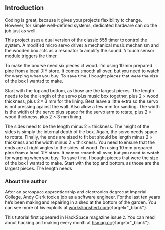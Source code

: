 ## Introduction

Coding is great, because it gives your projects flexibility to change. However, for simple well-defined systems, dedicated hardware can do the job just as well. 

This project uses a dual version of the classic 555 timer to control the system. A modified micro servo drives a mechanical music mechanism and the wooden box acts as a resonator to amplify the sound. A touch sensor module triggers the timer. 

To make the box we need six pieces of wood. I’m using 10 mm prepared pine from a local DIY store. It comes smooth all over, but you need to watch for warping when you buy. To save time, I bought pieces that were the size of the box I wanted to make. 

Start with the top and bottom, as those are the largest pieces. The length needs to be the length of the servo plus music box together, plus 2 × wood thickness, plus 2 × 3 mm for the lining. Best leave a little extra so the servo is not pressing against the wall. Also allow a few mm for sanding. The width is the width of the servo plus space for the servo arm to rotate, plus 2 × wood thickness, plus 2 × 3 mm lining. 

The sides need to be the length minus 2 × thickness. The height of the sides is simply the internal depth of the box. Again, the servo needs space to rotate. Finally, the ends are sized to fit but should be length minus 2 × thickness and the width minus 2 × thickness. You need to ensure that the ends are at right angles to the sides. of wood. I’m using 10 mm prepared pine from a local DIY store. It comes smooth all over, but you need to watch for warping when you buy. To save time, I bought pieces that were the size of the box I wanted to make. Start with the top and bottom, as those are the largest pieces. The length needs 

### About the author

After an aerospace apprenticeship and electronics degree at Imperial College, Andy Clark took a job as a software engineer. For the last ten years he’s been making and repairing in a shed at the bottom of the garden. You can see more of his exploits at [workshopshed.com](http://workshopshed.com/){:target="_blank"}.

This tutorial first appeared in HackSpace magazine issue 2. You can read about hacking and making every month at [hsmag.cc](https://hsmag.cc){:target="_blank"}.

